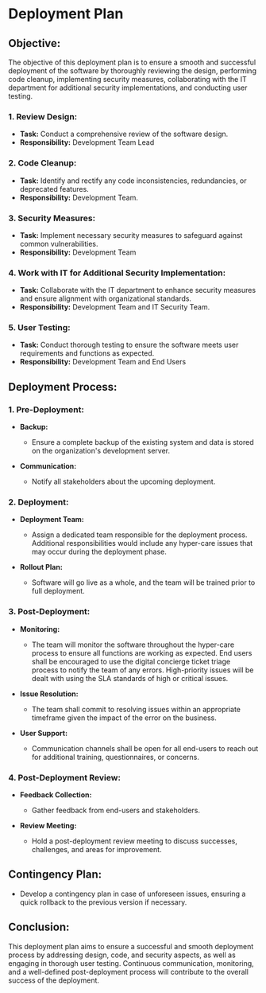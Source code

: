 # Deployment Plan

## Objective:
The objective of this deployment plan is to ensure a smooth and successful deployment of the software by thoroughly reviewing the design, performing code cleanup, implementing security measures, collaborating with the IT department for additional security implementations, and conducting user testing.

### 1. Review Design:
- **Task:** Conduct a comprehensive review of the software design.
- **Responsibility:** Development Team Lead

### 2. Code Cleanup:
- **Task:** Identify and rectify any code inconsistencies, redundancies, or deprecated features.
- **Responsibility:** Development Team.

### 3. Security Measures:
- **Task:** Implement necessary security measures to safeguard against common vulnerabilities.
- **Responsibility:** Development Team 

### 4. Work with IT for Additional Security Implementation:
- **Task:** Collaborate with the IT department to enhance security measures and ensure alignment with organizational standards.
- **Responsibility:** Development Team and IT Security Team.

### 5. User Testing:
- **Task:** Conduct thorough testing to ensure the software meets user requirements and functions as expected.
- **Responsibility:** Development Team and End Users

## Deployment Process:

### 1. Pre-Deployment:
- **Backup:**
  - Ensure a complete backup of the existing system and data is stored on the organization's development server.

- **Communication:**
  - Notify all stakeholders about the upcoming deployment.

### 2. Deployment:
- **Deployment Team:**
  - Assign a dedicated team responsible for the deployment process. Additional responsibilities would include any hyper-care issues that may occur during the deployment phase.

- **Rollout Plan:**
  - Software will go live as a whole, and the team will be trained prior to full deployment. 

### 3. Post-Deployment:
- **Monitoring:**
  - The team will monitor the software throughout the hyper-care process to ensure all functions are working as expected. End users shall be encouraged to use the digital concierge ticket triage process to notify the team of any errors. High-priority issues will be dealt with using the SLA standards of high or critical issues.

- **Issue Resolution:**
  - The team shall commit to resolving issues within an appropriate timeframe given the impact of the error on the business. 

- **User Support:**
  - Communication channels shall be open for all end-users to reach out for additional training, questionnaires, or concerns. 

### 4. Post-Deployment Review:
- **Feedback Collection:**
  - Gather feedback from end-users and stakeholders.

- **Review Meeting:**
  - Hold a post-deployment review meeting to discuss successes, challenges, and areas for improvement.

## Contingency Plan:
- Develop a contingency plan in case of unforeseen issues, ensuring a quick rollback to the previous version if necessary.

## Conclusion:
This deployment plan aims to ensure a successful and smooth deployment process by addressing design, code, and security aspects, as well as engaging in thorough user testing. Continuous communication, monitoring, and a well-defined post-deployment process will contribute to the overall success of the deployment.
